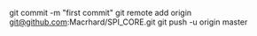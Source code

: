 git commit -m "first commit"
git remote add origin git@github.com:Macrhard/SPI_CORE.git
git push -u origin master